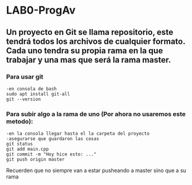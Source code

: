 # LAB0-ProgAv

## Un proyecto en Git se llama repositorio, este tendrá todos los archivos de cualquier formato. Cada uno tendra su propia rama en la que trabajar y una mas que será la rama master.


### Para usar git
```
-en consola de bash
sudo apt install git-all
git --version

```


### Para subir algo a la rama de uno (Por ahora no usaremos este metodo): 
```
-en la consola llegar hasta el la carpeta del proyecto
-asegurarse que guardaron las cosas
git status
git add main.cpp
git commit -m "Hoy hice esto: ..."
git push origin master
```
Recuerden que no siempre van a estar pusheando a master sino que a su rama
